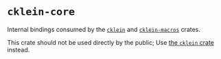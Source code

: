 # `cklein-core`

Internal bindings consumed by the [`cklein`](https://github.com/klein-language/klein/bindings/rust/crates/cklein) and [`cklein-macros`](https://github.com/klein-language/klein/rust/crates/cklein-macros) crates.

This crate should not be used directly by the public; Use [the `cklein` crate](https://github.com/klein-language/klein/bindings/rust/crates/cklein) instead.
